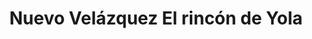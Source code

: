 ---
title: "Nuevo Velázquez El rincón de Yola"
url: /mostoles/nuevo-velazquez-el-rincon-de-yola/
shop: panadería
---